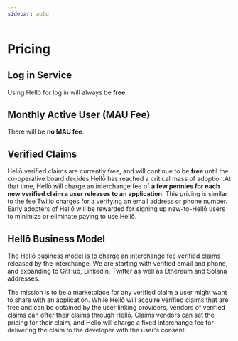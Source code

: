 ```yaml
---
sidebar: auto
---
```


# Pricing

<div id="pricing">
<!-- Pricing should be below this -->

## Log in Service

Using Hellō for log in will always be **free**. 

## Monthly Active User (MAU Fee)

There will be **no MAU fee**.

## Verified Claims

Hellō verified claims are currently free, and will continue to be **free** until the co-operative board decides Hellō has reached a critical mass of adoption.At that time, Hellō will charge an interchange fee of **a few pennies for each new verified claim a user releases to an application**. This pricing is similar to the fee Twilio charges for a verifying an email address or phone number. Early adopters of Hellō will be rewarded for signing up new-to-Hellō users to minimize or eliminate paying to use Hellō.

## Hellō Business Model

The Hellō business model is to charge an interchange fee verified claims released by the interchange. We are starting with verified email and phone, and expanding to GitHub, LinkedIn, Twitter as well as Ethereum and Solana addresses. 

The mission is to be a marketplace for any verified claim a user might want to share with an application. While Hellō will acquire verified claims that are free and can be obtained by the user linking providers, vendors of verified claims can offer their claims through Hellō. Claims vendors can set the pricing for their claim, and Hellō will charge a fixed interchange fee for delivering the claim to the developer with the user's consent.

<!-- Pricing should be above this -->
</div>

